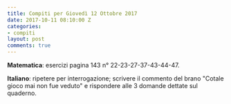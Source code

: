```yaml
---
title: Compiti per Giovedì 12 Ottobre 2017
date: 2017-10-11 08:10:00 Z
categories:
- compiti
layout: post
comments: true
---
```


**Matematica**: esercizi pagina 143 n° 22-23-27-37-43-44-47.

**Italiano**: ripetere per interrogazione; scrivere il commento del brano "Cotale gioco mai non fue veduto" e rispondere alle 3 domande dettate sul quaderno.